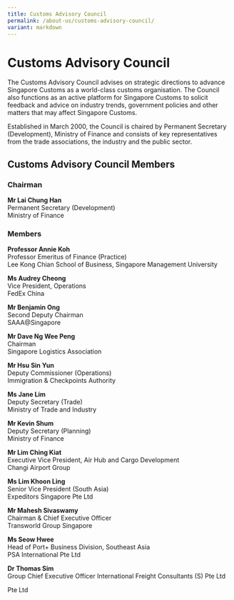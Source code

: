 ```yaml
---
title: Customs Advisory Council
permalink: /about-us/customs-advisory-council/
variant: markdown
---
```

# Customs Advisory Council

The Customs Advisory Council advises on strategic directions to advance Singapore Customs as a world-class customs organisation. The Council also functions as an active platform for Singapore Customs to solicit feedback and advice on industry trends, government policies and other matters that may affect Singapore Customs.

Established in March 2000, the Council is chaired by Permanent Secretary (Development), Ministry of Finance and consists of key representatives from the trade associations, the industry and the public sector.

## Customs Advisory Council Members

### Chairman

**Mr Lai Chung Han**  
Permanent Secretary (Development)<br>
Ministry of Finance


### Members

**Professor Annie Koh**<br>
Professor Emeritus of Finance (Practice)<br>
Lee Kong Chian School of Business, Singapore Management University<br> 

**Ms Audrey Cheong**  
Vice President, Operations  
FedEx China

**Mr Benjamin Ong**  
Second Deputy Chairman  
SAAA@Singapore

**Mr Dave Ng Wee Peng**  
Chairman  
Singapore Logistics Association

**Mr Hsu Sin Yun**  
Deputy Commissioner (Operations)  
Immigration &amp; Checkpoints Authority

**Ms Jane Lim**  
Deputy Secretary (Trade)  
Ministry of Trade and Industry

**Mr Kevin Shum**  
Deputy Secretary (Planning)  
Ministry of Finance

**Mr Lim Ching Kiat**  
Executive Vice President, Air Hub and Cargo Development  
Changi Airport Group

**Ms Lim Khoon Ling**  
Senior Vice President (South Asia)  
Expeditors Singapore Pte Ltd

**Mr Mahesh Sivaswamy**<br>
Chairman &amp; Chief Executive Officer<br>
Transworld Group Singapore<br>

**Ms Seow Hwee**  
Head of Port+ Business Division, Southeast Asia  
PSA International Pte Ltd

**Dr Thomas Sim**  
Group Chief Executive Officer
International Freight Consultants (S) Pte Ltd

Pte Ltd